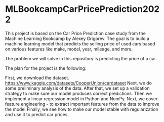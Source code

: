 # MLBookcampCarPricePrediction2022
This project is based on the Car Price Prediction case study from the Machine Learning Bookcamp by Alexey Grigorev. The goal is to build a machine learning model that predicts the selling price of used cars based on various features like make, model, year, mileage, and more.

The problem we will solve in this repository is predicting the price of a car.

The plan for the project is the following:

First, we download the dataset. https://www.kaggle.com/datasets/CooperUnion/cardataset
Next, we do some preliminary analysis of the data.
After that, we set up a validation strategy to make sure our model produces correct predictions.
Then we implement a linear regression model in Python and NumPy.
Next, we cover feature engineering - to extract important features from the data to improve the model
Finally, we see how to make our model stable with regularization and use it to predict car prices.
